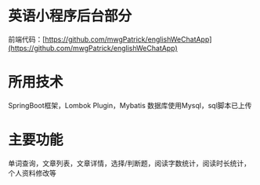 # 英语小程序后台部分
前端代码：[https://github.com/mwgPatrick/englishWeChatApp](https://github.com/mwgPatrick/englishWeChatApp)

# 所用技术
SpringBoot框架，Lombok Plugin，Mybatis
数据库使用Mysql，sql脚本已上传

# 主要功能
单词查询，文章列表，文章详情，选择/判断题，阅读字数统计，阅读时长统计，个人资料修改等
